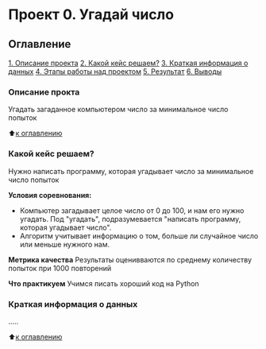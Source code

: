 # Проект 0. Угадай число

## Оглавление
[1. Описание проекта](https://github.com/kirill98m1/sf_data_science_1/blob/main/README.md#Описание-проекта)
[2. Какой кейс решаем?](https://github.com/kirill98m1/sf_data_science_1/blob/main/README.md#Какой-кейс-решаем)
[3. Краткая информация о данных](https://github.com/kirill98m1/sf_data_science_1/blob/main/README.md#Краткая-информация-о-данных)
[4. Этапы работы над проектом](https://github.com/kirill98m1/sf_data_science_1/blob/main/README.md#Этапы-работы-над-проектом)
[5. Результат](https://github.com/kirill98m1/sf_data_science_1/blob/main/README.md#Результат)
[6. Выводы](https://github.com/kirill98m1/sf_data_science_1/blob/main/README.md#Выводы)

### Описание прокта
Угадать загаданное компьютером число за минимальное число попыток

:arrow_up:[к оглавлению](https://github.com/kirill98m1/sf_data_science_1/blob/main/README.md#оглавление)


### Какой кейс решаем?
Нужно написать программу, которая угадывает число за минимальное число попыток

**Условия соревнования:**
- Компьютер загадывает целое число от 0 до 100, и нам его нужно угадать. Под "угадать", подразумевается "написать программу, которая угадывает число".
- Алгоритм учитывает информацию о том, больше ли случайное число или меньше нужного нам.

**Метрика качества**
Результаты оценивваются по среднему количеству попыток при 1000 повторений

**Что практикуем**
Учимся писать хороший код на Python


### Краткая информация о данных
.....

:arrow_up:[к оглавлению](https://github.com/kirill98m1/sf_data_science_1/blob/main/README.md#оглавление)